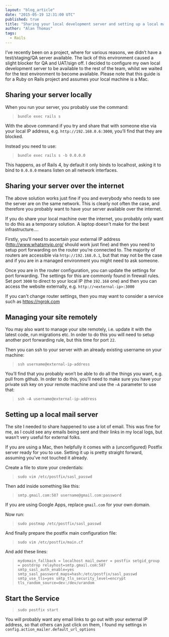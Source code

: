 ```yaml
---
layout: "blog_article"
date: "2015-05-19 12:31:00 UTC"
published: true
title: "Sharing your local development server and setting up a local mail server"
author: "Alan Thomas"
tags:
  - Rails
---
```


I’ve recently been on a project, where for various reasons, we didn’t have a test/staging/QA server available. The lack of this environment caused a slight blocker for QA and UAT/sign off. I decided to configure my own local development server to be available to the rest of the team, whilst we waited for the test environment to become available. Please note that this guide is for a Ruby on Rails project and assumes your local machine is a Mac.

## Sharing your server locally

When you run your server, you probably use the command:

> ``bundle exec rails s``

With the above command if you try and share that with someone else via your local IP address, e.g. ``http://192.168.0.6:3000``, you’ll find that they are blocked.

Instead you need to use:

> ``bundle exec rails s -b 0.0.0.0``

This happens, as of Rails 4, by default it only binds to localhost, asking it to bind to ``0.0.0.0`` means listen on all network interfaces.

## Sharing your server over the internet

The above solution works just fine if you and everybody who needs to see the server are on the same network. This is clearly not often the case, and therefore you probably want to have your server available over the internet.

If you do share your local machine over the internet, you probably only want to do this as a temporary solution. A laptop doesn't make for the best infrastructure....

Firstly, you’ll need to ascertain your external IP address (http://www.whatsmyip.org/ should work just fine) and then you need to setup port forwarding on the router you’re connected to. The majority of routers are accessible via ``http://192.168.0.1``, but that may not be the case and if you are in a managed environment you might need to ask someone.

Once you are in the router configuration, you can update the settings for port forwarding. The settings for this are commonly found in firewall rules. Set port ``3000`` to direct to your local IP (the ``192.168`` one) and then you can access the website externally, e.g. ``http://<external-ip>:3000``

If you can't change router settings, then you may want to consider a service such as https://ngrok.com

## Managing your site remotely

You may also want to manage your site remotely, i.e. update it with the latest code, run migrations etc.  In order to do this you will need to setup another port forwarding rule, but this time for port ``22``.

Then you can ssh to your server with an already existing username on your machine:

> ``ssh username@external-ip-address``

You’ll find that you probably won’t be able to do all the things you want, e.g. pull from github. In order to do this, you’ll need to make sure you have your private ssh key on your remote machine and use the ``–A`` parameter to use that:

> ``ssh –A username@external-ip-address``

## Setting up a local mail server

The site I needed to share happened to use a lot of email. This was fine for me, as I could see any emails being sent and their links in my local logs, but wasn’t very useful for external folks.

If you are using a Mac, then helpfully it comes with a (unconfigured) Postfix server ready for you to use. Setting it up is pretty straight forward, assuming you’ve not touched it already.

Create a file to store your credentials:

> ``sudo vim /etc/postfix/sasl_passwd``

Then add inside something like this:

> ``smtp.gmail.com:587 username@gmail.com:password``

If you are using Google Apps, replace ``gmail.com`` for your own domain.

Now run:

> ``sudo postmap /etc/postfix/sasl_passwd``

And finally prepare the postfix main configuration file:

> ``sudo vim /etc/postfix/main.cf``

And add these lines:

> ``mydomain_fallback = localhost mail_owner = postfix setgid_group = postdrop relayhost=smtp.gmail.com:587 smtp_sasl_auth_enable=yes smtp_sasl_password_maps=hash:/etc/postfix/sasl_passwd smtp_use_tls=yes smtp_tls_security_level=encrypt tls_random_source=dev:/dev/urandom``

## Start the Service

> ``sudo postfix start``

You will probably want any email links to go out with your external IP address, so that others can just click on them, I found my settings in ``config.action_mailer.default_url_options``

